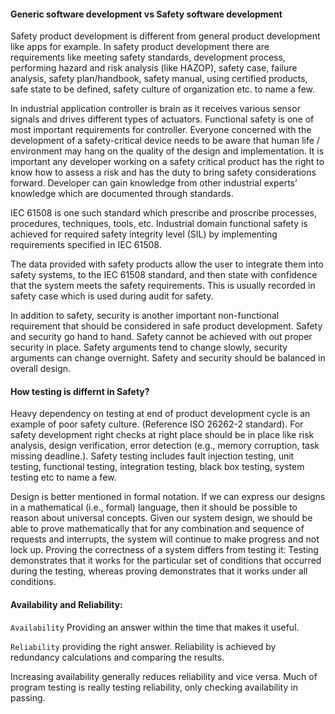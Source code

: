 #### Generic software development vs Safety software development

Safety product development is different from general product development like apps for example. In safety product development there are requirements
like meeting safety standards, development process, performing hazard and risk analysis (like HAZOP), safety case, failure analysis, safety plan/handbook,
safety manual, using certified products, safe state to be defined, safety culture of organization etc. to name a few.

In industrial application controller is brain as it receives various sensor signals and drives different types of actuators. Functional safety is one of
most important requirements for controller. Everyone concerned with the development of a safety-critical device needs to be aware that human life / environment
may hang on the quality of the design and implementation.  It is important any developer working on a safety critical product has the right to know how to
assess a risk and has the duty to bring safety considerations forward. Developer can gain knowledge from other industrial experts’ knowledge which are
documented through standards.

IEC 61508 is one such standard which prescribe and proscribe processes, procedures, techniques, tools, etc.  Industrial domain functional safety is achieved 
for required safety integrity level (SIL) by implementing requirements specified in IEC 61508.

The data provided with safety products allow the user to integrate them into safety systems, to the IEC 61508 standard, and then state with confidence
that the system meets the safety requirements. This is usually recorded in safety case which is used during audit for safety.

In addition to safety, security is another important non-functional requirement that should be considered in safe product development.
Safety and security go hand to hand. Safety cannot be achieved with out proper security in place. Safety arguments tend to change slowly, 
security arguments can change overnight. Safety and security should be balanced in overall design.  

#### How testing is differnt in Safety?

Heavy dependency on testing at end of product development cycle is an example of poor safety culture. (Reference ISO 26262-2 standard). For safety development right checks at right place should be in place like risk analysis, design verification, error detection (e.g., memory corruption, task missing deadline.). Safety testing includes fault injection testing, unit testing, functional testing, integration testing, black box testing, system testing etc to name a few.

 Design is better mentioned in formal notation. If we can express our designs in a mathematical (i.e., formal) language, then it should be possible to reason about universal concepts. Given our system design, we should be able to prove mathematically  that for any combination and sequence of requests and interrupts, the system will continue to make progress and not lock up. Proving the correctness of a system differs from testing it: Testing demonstrates that it works for the particular set of conditions that occurred during the testing, whereas proving demonstrates that it works under all conditions.
 
 #### Availability and Reliability:

 `Availability` Providing an answer within the time that makes it useful.

 `Reliability` providing the right answer. Reliability is achieved by redundancy calculations and comparing the results.
 
Increasing availability generally reduces reliability and vice versa. 
Much of program testing is really testing reliability, only checking availability in passing.

 
